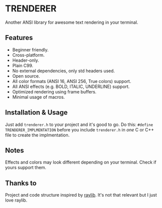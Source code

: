 # TRENDERER
Another ANSI library for awesome text rendering in your terminal.

## Features
  - Beginner friendly.
  - Cross-platform.
  - Header-only.
  - Plain C99.
  - No external dependencies, only std headers used.
  - Open source.
  - All color formats (ANSI 16, ANSI 256, True colors) support.
  - All ANSI effects (e.g. BOLD, ITALIC, UNDERLINE) support.
  - Optimized rendering using frame buffers.
  - Minimal usage of macros.

## Installation & Usage
Just add `trenderer.h` to your project and it's good to go.
Do this:
    `#define TRENDERER_IMPLMENTATION`
before you include `trenderer.h` in *one* C or C++ file to create the implmentation.

## Notes
Effects and colors may look different depending on your terminal. Check if yours support them.

## Thanks to
Project and code structure inspired by [raylib](https://github.com/raysan5/raylib).
It's not that relevant but I just love raylib.
